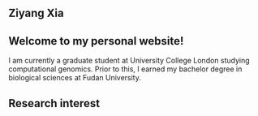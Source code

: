 ## Ziyang Xia

## Welcome to my personal website!

I am currently a graduate student at University College London studying computational genomics. Prior to this, I earned my bachelor degree in biological sciences at Fudan University. 

## Research interest


